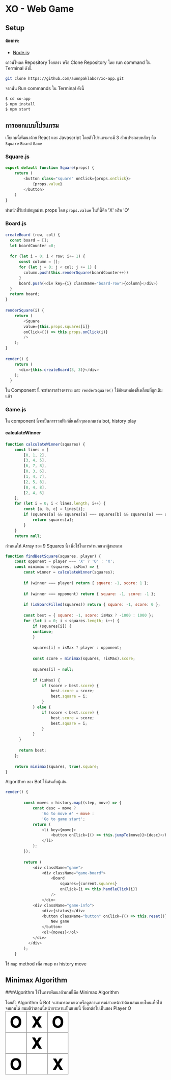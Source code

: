 # XO - Web Game

## Setup

#### ต้องการ:

- [Node.js](https://nodejs.org):

ดาวน์โหลด Repository โดยตรง หรือ Clone Repository โดย run command ใน Terminal ดังนี้

```bash
git clone https://github.com/aunnpaklabor/xo-app.git
```
จากนั้น Run commands ใน Terminal ดังนี้

```bash
$ cd xo-app
$ npm install
$ npm start
```

## การออกแบบโปรแกรม

เว็บเกมนี้พัฒนาด้วย React และ Javascript โดยตัวโปรแกรมจะมี 3 ส่วนประกอบหลักๆ คือ `Square` `Board` `Game`

### Square.js
```javascript
export default function Square(props) {
    return (
        <button class="square" onClick={props.onClick}>
            {props.value}
        </button>
    )
}
```
ทำหน้าที่รับส่งข้อมูลผ่าน props โดย `props.value` ในที่นี้คือ 'X' หรือ 'O'


### Board.js
```javascript
createBoard (row, col) {
  const board = [];
  let boardCounter =0;

  for (let i = 0; i < row; i+= 1) {
      const column = []; 
      for (let j = 0; j < col; j += 1) {
        column.push(this.renderSquare(boardCounter++))
      }
      board.push(<div key={i} className="board-row">{column}</div>)
  }
  return board;
}

renderSquare(i) {
    return (
        <Square
        value={this.props.squares[i]}
        onClick={() => this.props.onClick(i)}
        />
    );
}

render() {
    return (
      <div>{this.createBoard(3, 3)}</div>
    );
  }
```
ใน Component นี้ จะทำการสร้างตาราง และ `renderSquare()` ใช้อัพเดทช่องสี่เหลี่ยมที่ถูกเติมแล้ว

### Game.js
ใน component นี้จะเป็นการรวมฟังก์ชั่นหลักๆของเกมเช่น bot, history play

#### calculateWinner
```javascript
function calculateWinner(squares) {
    const lines = [
        [0, 1, 2],
        [3, 4, 5],
        [6, 7, 8],
        [0, 3, 6],
        [1, 4, 7],
        [2, 5, 8],
        [0, 4, 8],
        [2, 4, 6]
    ];
    for (let i = 0; i < lines.length; i++) {
        const [a, b, c] = lines[i];
        if (squares[a] && squares[a] === squares[b] && squares[a] === squares[c]) {
            return squares[a];
        }
    }
    return null;
```
กำหนดให้ Array ของ 9 Squares นี้ เพิ่อใช้ในการคำนวณหาผู้ชนะเกม
```javascript
function findBestSquare(squares, player) { 
    const opponent = player === 'X' ? 'O' : 'X';
    const minimax = (squares, isMax) => {
        const winner = calculateWinner(squares);
      
        if (winner === player) return { square: -1, score: 1 };
      
        if (winner === opponent) return { square: -1, score: -1 };
      
        if (isBoardFilled(squares)) return { square: -1, score: 0 };
      
        const best = { square: -1, score: isMax ? -1000 : 1000 };
        for (let i = 0; i < squares.length; i++) {
            if (squares[i]) {
            continue;
            }

            squares[i] = isMax ? player : opponent;

            const score = minimax(squares, !isMax).score;

            squares[i] = null;
  
            if (isMax) {
                if (score > best.score) {
                    best.score = score;
                    best.square = i;
                }
            } else {
                if (score < best.score) {
                    best.score = score;
                    best.square = i;
                }
            }
      }
      
      return best;
    };

    return minimax(squares, true).square;
}
```
Algorithm ของ Bot ใช้เล่นกับผู้เล่น
```javascript
render() {

        const moves = history.map((step, move) => {
            const desc = move ?
                'Go to move #' + move :
                'Go to game start';
            return (
                <li key={move}>
                    <button onClick={() => this.jumpTo(move)}>{desc}</button>
                </li>
            );
        });
    
        return (
            <div className="game">
                <div className="game-board">
                    <Board
                        squares={current.squares}
                        onClick={i => this.handleClick(i)}
                    />
                </div>
            <div className="game-info">
                <div>{status}</div>
                <button className="button" onClick={() => this.reset()}>
                    New game
                </button>
                <ol>{moves}</ol>
            </div>
          </div>
        );
    }
```
ใช้ `map` method เพื่อ map หา history move

## Minimax Algorithm

###Algorithm ใช้ในการพัฒนาตัวเกมนี้คือ Minimax Algorithm


โดยตัว Algorithm นี้ Bot จะสามารถคาดเดาหรือดูสถานการณ์ล่วงหน้าว่าต้องเล่นแบบไหนเพื่อให้จบเกมได้ สมมติว่าตอนนี้หน้ากระดานเป็นแบบนี้ ซึ่งตาต่อไปเป็นของ Player O  
![image](https://github.com/aunnpaklabor/xo-app/blob/master/1.png)

